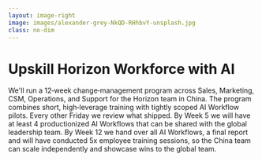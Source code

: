 ```yaml
---
layout: image-right
image: images/alexander-grey-NkQD-RHhbvY-unsplash.jpg
class: no-dim
---
```


# Upskill Horizon Workforce with AI

We'll run a <span class="keyword highlight">12‑week</span> <span class="keyword">change‑management</span> program across Sales, Marketing, CSM, Operations, and Support for the Horizon team in China. The program combines short, high‑leverage <span class="keyword">training</span> with tightly scoped <span class="keyword">AI Workflow pilots</span>. Every other <span class="keyword">Friday</span> we review what shipped. By <span class="keyword">Week 5</span> we will have at least <span class="keyword">4 productionized AI Workflows</span> that can be shared with the global leadership team. By <span class="keyword">Week 12</span> we hand over all <span class="keyword">AI Workflows</span>, a <span class="keyword">final report</span> and will have conducted <span class="keyword">5x employee training sessions</span>, so the China team can scale independently and showcase wins to the global team.

